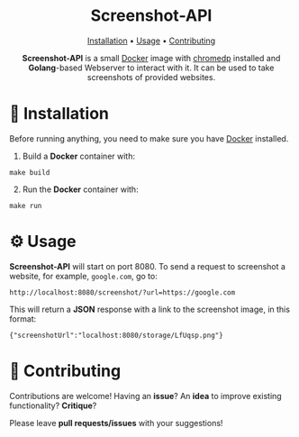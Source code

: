 <div align="center">

# Screenshot-API

<div align="center">
    	<a href="#wrench-installation">Installation</a>
  <span> • </span>
       	<a href="#gear-usage">Usage</a>
  <span> • </span>
  	<a href="#stars-contributing">Contributing</a>
  <p></p>
</div> 

</div>

<div align="center">

**Screenshot-API** is a small [Docker](https://www.docker.com/) image with [chromedp](https://github.com/chromedp/chromedp) installed and **Golang**-based Webserver to interact with it. It can be used to take screenshots of provided websites.

</div>

# :wrench: Installation

Before running anything, you need to make sure you have [Docker](https://www.docker.com/) installed.

1. Build a **Docker** container with:
```
make build
```

2. Run the **Docker** container with:
```
make run
```

# :gear: Usage
**Screenshot-API** will start on port 8080. To send a request to screenshot a website, for example, ```google.com```, go to:

```
http://localhost:8080/screenshot/?url=https://google.com
```

This will return a **JSON** response with a link to the screenshot image, in this format:
```
{"screenshotUrl":"localhost:8080/storage/LfUqsp.png"}
```

# :stars: Contributing

Contributions are welcome! Having an **issue**? An **idea** to improve existing functionality? **Critique**? 

Please leave **pull requests/issues** with your suggestions!
